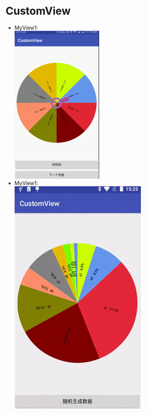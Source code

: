 ﻿# CustomView
* MyView1: </br>
![view1](https://github.com/weiyashuai123/CustomView/blob/master/gifImage/test.gif "show")  </br>
* MyView1:</br>
![view2](https://github.com/weiyashuai123/CustomView/blob/master/gifImage/demo.gif "MyView1")
